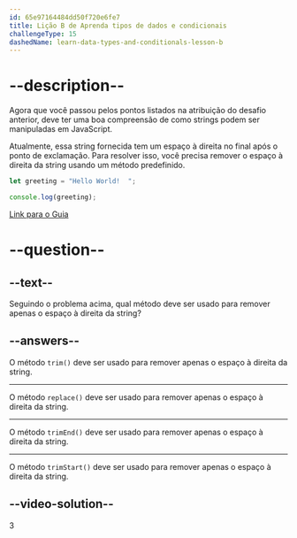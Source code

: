 ```yaml
---
id: 65e97164484dd50f720e6fe7
title: Lição B de Aprenda tipos de dados e condicionais
challengeType: 15
dashedName: learn-data-types-and-conditionals-lesson-b
---
```


# --description--

Agora que você passou pelos pontos listados na atribuição do desafio anterior, deve ter uma boa compreensão de como strings podem ser manipuladas em JavaScript.

Atualmente, essa string fornecida tem um espaço à direita no final após o ponto de exclamação. Para resolver isso, você precisa remover o espaço à direita da string usando um método predefinido.

```javascript
let greeting = "Hello World!  ";

console.log(greeting);
```

<a href="https://www.freecodecamp.org/news/javascript-string-handbook" target="_blank"> Link para o Guia </a>

# --question--

## --text--

Seguindo o problema acima, qual método deve ser usado para remover apenas o espaço à direita da string?

## --answers--

O método `trim()` deve ser usado para remover apenas o espaço à direita da string.

---

O método `replace()` deve ser usado para remover apenas o espaço à direita da string.

---

O método `trimEnd()` deve ser usado para remover apenas o espaço à direita da string.

---

O método `trimStart()` deve ser usado para remover apenas o espaço à direita da string.

## --video-solution--

3
